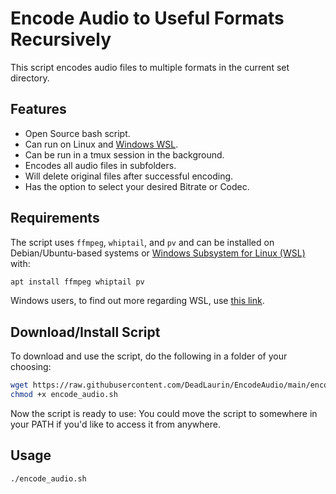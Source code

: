 # **Encode Audio to Useful Formats Recursively**
This script encodes audio files to multiple formats in the current set directory.

## **Features**
- Open Source bash script.
- Can run on Linux and [Windows WSL](https://docs.microsoft.com/en-us/windows/wsl/).
- Can be run in a tmux session in the background.
- Encodes all audio files in subfolders.
- Will delete original files after successful encoding.
- Has the option to select your desired Bitrate or Codec.

## **Requirements**
The script uses `ffmpeg`, `whiptail`, and `pv` and can be installed on Debian/Ubuntu-based systems or [Windows Subsystem for Linux (WSL)](https://docs.microsoft.com/en-us/windows/wsl/) with:
```bash
apt install ffmpeg whiptail pv
```
Windows users, to find out more regarding WSL, use [this link](https://docs.microsoft.com/en-us/windows/wsl/).

## **Download/Install Script**
To download and use the script, do the following in a folder of your choosing:
```bash
wget https://raw.githubusercontent.com/DeadLaurin/EncodeAudio/main/encode_audio.sh
chmod +x encode_audio.sh
```
Now the script is ready to use: You could move the script to somewhere in your PATH if you'd like to access it from anywhere.

## **Usage**
```bash
./encode_audio.sh
```
